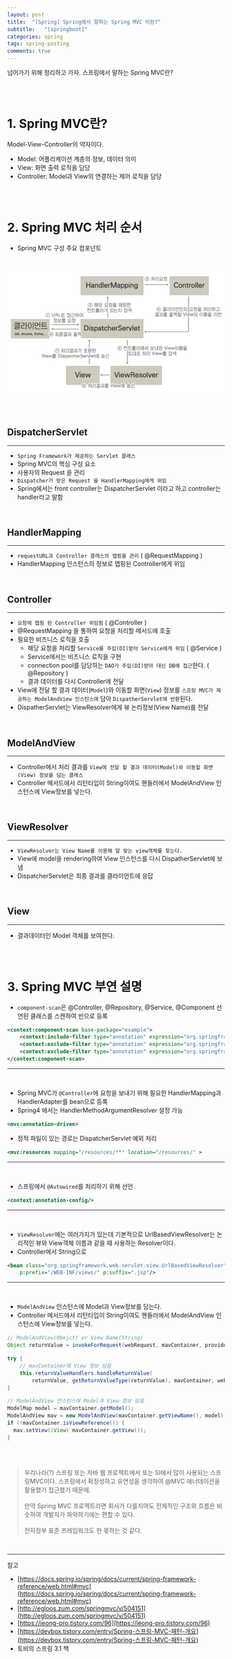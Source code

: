 ```yaml
---
layout: post
title:  "[Spring] Spring에서 말하는 Spring MVC 이란?"
subtitle:   "[springboot]"
categories: spring
tags: spring-posting
comments: true
---
```


넘어가기 위해 정리하고 가자. 스프링에서 말하는 Spring MVC란?

<br><br>


# 1. Spring MVC란?

Model-View-Controller의 약자이다.

- Model: 어플리케이션 계층의 정보, 데이터 의미
- View: 화면 출력 로직을 담당
- Controller: Model과 View의 연결하는 제어 로직을 담당

<br><br>


# 2. Spring MVC 처리 순서

- Spring MVC 구성 주요 컴포넌트

<br>

[![mvc-s1](/assets/img/devlog/201908/mvc-s1.png)]()

<br><br>

## DispatcherServlet
---

- `Spring Framework가 제공하는 Servlet 클래스`
- Spring MVC의 핵심 구성 요소
- 사용자의 Request 을 관리
- `Dispatcher가 받은 Request 을 HandlerMapping에게 위임`
- Spring에서는 front controller는 DispatcherServlet 이라고 하고 controller는 handler라고 말함

<br>

## HandlerMapping
---

- `requestURL과 Controller 클래스의 맵핑을 관리` ( @RequestMapping )
- HandlerMapping 인스턴스의 정보로 맵핑된 Controller에게 위임

<br>

## Controller
---

- `요청에 맵핑 된 Controller 위임됨` ( @Controller )
- @RequestMapping 을 통하여 요청을 처리할 메서드에 호출
- 필요한 비즈니스 로직을 호출
    + 해당 요청을 처리할 `Service를 주입(DI)받아 Service에게 위임` ( @Service )
    + Service에서는 비즈니스 로직을 구현
    + connection pool를 담당하는 `DAO가 주입(DI)받아 대신 DB에 접근`한다. ( @Repository )
    + 결과 데이터를 다시 Controller에 전달
- View에 전달 할 결과 데이터(`Model`)와 이동할 화면(`View`) 정보를 `스프링 MVC가 제공하는 ModelAndView 인스턴스에` 담아 `DispatherServlet에 반환`된다. 
- DispatherServlet는 ViewResolver에게 뷰 논리정보(View Name)를 전달

<br>

## ModelAndView
---

- Controller에서 처리 결과를 `View에 전달 할 결과 데이터(Model)와 이동할 화면(View) 정보를 담는 클래스`
- Controller 메서드에서 리턴타입이 String이여도 핸들러에서 ModelAndView 인스턴스에 View정보를 넣는다. 


<br>

## ViewResolver
---

- `ViewResolver는 View Name를 이용해 알 맞는 view객체를 찾는다.`
- View에 model을 rendering하여 View 인스턴스를 다시 DispatherServlet에 보냄
- DispatcherServlet은 최종 결과를 클라이언트에 응답

<br>

## View
---

- 결과데이터인 Model 객체를 보여한다.

<br><br>


# 3. Spring MVC 부연 설명

- `component-scan`은 @Controller, @Repository, @Service, @Component 선언된 클래스를 스캔하여 빈으로 등록

```xml
<context:component-scan base-package="example">
    <context:include-filter type="annotation" expression="org.springframework.stereotype.Controller"/>
    <context:exclude-filter type="annotation" expression="org.springframework.stereotype.Service"/>
    <context:exclude-filter type="annotation" expression="org.springframework.stereotype.Repository"/>
</context:component-scan>
```

---
<br>

- Spring MVC가 `@Controller`에 요청을 보내기 위해 필요한 HandlerMapping과 HandlerAdapter를 bean으로 등록
- Spring4 에서는 HandlerMethodArgumentResolver 설정 가능

```xml
<mvc:annotation-driven>
```

- 정적 파일이 있는 경로는 DispatcherServlet 예외 처리

```xml
<mvc:resources mapping="/resources/**" location="/resources/" >
```

---
<br>

- 스프링에서 `@Autowired`를 처리하기 위해 선언
```xml
<context:annotation-config/>
```

---
<br>

- `ViewResolver`에는 여러가지가 있는데 기본적으로 UrlBasedViewResolver는 
논리적인 뷰와 View객체 이름과 같을 때 사용하는 Resolver이다.
- Controller에서 String으로 

```xml
<bean class="org.springframework.web.servlet.view.UrlBasedViewResolver" p:order="0"
    p:prefix="/WEB-INF/views/" p:suffix=".jsp"/>
```

---
<br>

- `ModelAndView` 인스턴스에 Model과 View정보를 담는다.
- Controller 메서드에서 리턴타입이 String이여도 핸들러에서 ModelAndView 인스턴스에 View정보를 넣는다. 

```java
// ModelAndView(Obejct) or View Name(String)
Object returnValue = invokeForRequest(webRequest, mavContainer, providedArgs);
```

```java
try {
    // mavContainer에 View 정보 담음
    this.returnValueHandlers.handleReturnValue(
        returnValue, getReturnValueType(returnValue), mavContainer, webRequest);
}
```

```java
// ModelAndView 인스턴스에 Model과 View 정보 담음
ModelMap model = mavContainer.getModel();
ModelAndView mav = new ModelAndView(mavContainer.getViewName(), model);
if (!mavContainer.isViewReference()) {
  mav.setView((View) mavContainer.getView());
}
```

<br><br>

> 우리나라(?) 스프링 또는 자바 웹 프로젝트에서 또는 SI에서 많이 사용되는 스프링MVC이다. 스프링에서 확장성하고 유연성을 생각하여 @MVC 애너테이션을 활용했기 접근했기 때문에.<br><br>
만약 Spring MVC 프로젝트라면 회사가 다를지어도 전체적인 구조와 흐름은 비슷하여 개발자가 파악하기에는 편할 수 있다.<br><br>
전자정부 표준 프레임워크도 한 몫하는 것 같다.

<br>

---
참고
- [https://docs.spring.io/spring/docs/current/spring-framework-reference/web.html#mvc](https://docs.spring.io/spring/docs/current/spring-framework-reference/web.html#mvc)
- [http://egloos.zum.com/springmvc/v/504151](http://egloos.zum.com/springmvc/v/504151)
- [https://jeong-pro.tistory.com/96](https://jeong-pro.tistory.com/96)
- [https://devbox.tistory.com/entry/Spring-스프링-MVC-패턴-개요](https://devbox.tistory.com/entry/Spring-스프링-MVC-패턴-개요)
- 토비의 스프링 3.1 책